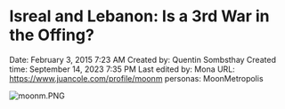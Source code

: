 # Isreal and Lebanon: Is a 3rd War in the Offing?

Date: February 3, 2015 7:23 AM
Created by: Quentin Sombsthay
Created time: September 14, 2023 7:35 PM
Last edited by: Mona
URL: https://www.juancole.com/profile/moonm
personas: MoonMetropolis

![moonm.PNG](Isreal%20and%20Lebanon%20Is%20a%203rd%20War%20in%20the%20Offing%202b2ed75a77e746748697c0d60d2a781e/moonm.png)
